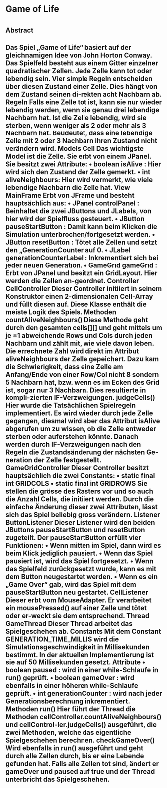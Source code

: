<h1>Game of Life<h1>
<h2>Abstract<h2>
Das Spiel „Game of Life“ basiert auf der gleichnamigen Idee von John Horton Conway. Das Spielfeld besteht aus einem Gitter einzelner quadratischer Zellen. Jede Zelle kann tot oder lebendig sein. Vier simple Regeln entscheiden über diesen Zustand einer Zelle. Dies hängt von dem Zustand seinen di-rekten acht Nachbarn ab. 
Regeln
Falls eine Zelle tot ist, kann sie nur wieder lebendig werden, wenn sie genau drei lebendige Nachbarn hat.
Ist die Zelle lebendig, wird sie sterben, wenn weniger als 2 oder mehr als 3 Nachbarn hat. Beudeutet, dass eine lebendige Zelle mit 2 oder 3 Nachbarn ihren Zustand nicht verändern wird.
Models
Cell
Das wichtigste Model ist die Zelle. Sie erbt von einem JPanel. Sie besitzt zwei Attribute:
•	boolean isAlive : Hier wird sich den Zustand der Zelle gemerkt.
•	int aliveNeighbours: Hier wird vermerkt, wie viele lebendige Nachbarn die Zelle hat.
View
MainFrame
Erbt von JFrame und besteht hauptsächlich aus: 
•	JPanel controlPanel : Beinhaltet die zwei JButtons und JLabels, von hier wird der Spielfluss gesteuert.
•	JButton pauseStartButton : Damit kann beim Klicken die Simulation unterbrochen/fortgesetzt werden.
•	JButton resetButton : Tötet alle Zellen und setzt den „GenerationCounter auf 0. 
•	JLabel generationCounterLabel : Inkrementiert sich bei jeder neuen Generation.
•	GameGrid gameGrid : Erbt von JPanel und besitzt ein GridLayout. Hier werden die Zellen an-geordnet.
Controller
CellController
Dieser Controller initiiert in seinem Konstruktor einen 2-dimensionalen Cell-Array und füllt diesen auf. Diese Klasse enthält die meiste Logik des Spiels.
Methoden
countAliveNeighbours()
Diese Methode geht durch den gesamten cells[][] und geht mittels um je ±1 abweichende Rows und Cols durch jeden Nachbarn und zählt mit, wie viele davon leben. Die errechnete Zahl wird direkt im Attribut aliveNeighbours der Zelle gepeichert.
Dazu kam die Schwierigkeit, dass eine Zelle am Anfang/Ende von einer Row/Col nicht 8 sondern 5 Nachbarn hat, bzw. wenn es im Ecken des Grid ist, sogar nur 3 Nachbarn. Dies resultierte in kompli-zierten IF-Verzweigungen.
judgeCells()
Hier wurde die Tatsächlichen Spielregeln implementiert. Es wird wieder durch jede Zelle gegangen, diesmal wird aber das Attribut isAlive abgerufen um zu wissen, ob die Zelle entweder sterben oder auferstehen könnte. 
Danach werden durch IF-Verzweigungen nach den Regeln die Zustandsänderung der nächsten Ge-neration der Zelle festgestellt.
GameGridController
Dieser Controller besitzt hauptsächlich die zwei Constants:
•	static final int GRIDCOLS
•	static final int GRIDROWS
Sie stellen die grösse des Rasters vor und so auch die Anzahl Cells, die initiiert werden. Durch die einfache Änderung dieser zwei Attributen, lässt sich das Spiel beliebig gross verändern.
Listener
ButtonListener
Dieser Listener wird den beiden JButtons pauseStartButton und resetButton zugeteilt.
Der pauseStartButton erfüllt vier Funktionen:
•	Wenn mitten im Spiel, dann wird es beim Klick jediglich pausiert.
•	Wenn das Spiel pausiert ist, wird das Spiel fortgesetzt.
•	Wenn das Spielfeld zurückgesetzt wurde, kann es mit dem Button neugestartet werden.
•	Wenn es ein „Game Over“ gab, wird das Spiel mit dem pauseStartButton neu gestartet.
CellListener
Dieser erbt vom MouseAdapter. Er verarbeitet ein mousePressed() auf einer Zelle und tötet oder er-weckt sie dem entsprechend.
Thread
GameThread
Dieser Thread arbeitet das Spielgeschehen ab. 
Constants
Mit dem Constant GENERATION_TIME_MILLIS wird die Simulationsgeschwindigkeit in Millisekunden bestimmt. In der aktuellen Implementierung ist sie auf 50 Millisekunden gesetzt.
Attribute
•	boolean paused : wird in einer while-Schlaufe in run() geprüft.
•	boolean gameOver : wird ebenfalls in einer höheren while-Schlaufe geprüft.
•	int generationCounter : wird nach jeder Generationsberechnung inkrementiert.
Methoden
run()
Hier führt der Thread die Methoden cellController.countAliveNeighbours() und cellControl-ler.judgeCells() ausgeführt, die zwei Methoden, welche das eigentliche Spielgeschehen berechnen.
checkGameOver()
Wird ebenfalls in run() ausgeführt und geht durch alle Zellen durch, bis er eine Lebende gefunden hat. Falls alle Zellen tot sind, ändert er gameOver und paused auf true und der Thread unterbricht das Spielgeschehen.
